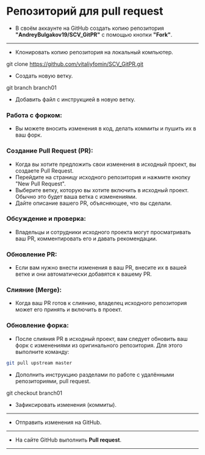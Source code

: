 # Репозиторий для **pull request**
* В своём аккаунте на GitHub создать копию репозитория **"AndreyBulgakov19/SCV_GitPR"** с помощью кнопки **"Fork"**.
---
* Клонировать копию репозитория на локальный компьютер.

git clone https://github.com/vitaliyfomin/SCV_GitPR.git

* Создать новую ветку.

git branch branch01

* Добавить файл с инструкцией в новую ветку.

### Работа с форком:

* Вы можете вносить изменения в код, делать коммиты и пушить их в ваш форк.
### Создание Pull Request (PR):

* Когда вы хотите предложить свои изменения в исходный проект, вы создаете Pull Request.
* Перейдите на страницу исходного репозитория и нажмите кнопку "New Pull Request".
* Выберите ветку, которую вы хотите включить в исходный проект. Обычно это будет ваша ветка с изменениями.
* Дайте описание вашего PR, объясняющее, что вы сделали.
### Обсуждение и проверка:

* Владельцы и сотрудники исходного проекта могут просматривать ваш PR, комментировать его и давать рекомендации.
### Обновление PR:

* Если вам нужно внести изменения в ваш PR, внесите их в вашей ветке и они автоматически добавятся к вашему PR.
### Слияние (Merge):

* Когда ваш PR готов к слиянию, владелец исходного репозитория может его принять и включить в проект.
### Обновление форка:

* После слияния PR в исходный проект, вам следует обновить ваш форк с изменениями из оригинального репозитория. Для этого выполните команду:
```sh
git pull upstream master
```

* Дополнить инструкцию разделами по работе с удалёнными репозиториями, pull request.

git checkout branch01

* Зафиксировать изменения (коммиты).
---
* Отправить изменения на GitHub.
---
* На сайте GitHub выполнить **Pull request**.
---
